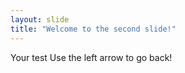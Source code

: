 ```yaml
---
layout: slide
title: "Welcome to the second slide!"
---
```

Your test 
Use the left arrow to go back!
